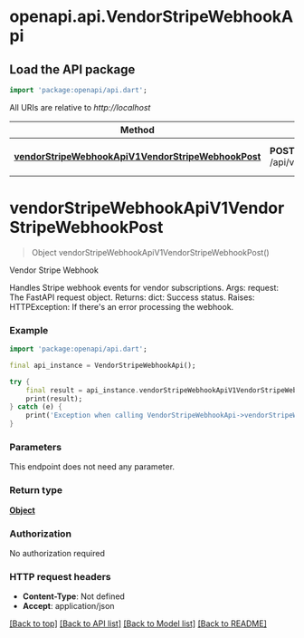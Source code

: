# openapi.api.VendorStripeWebhookApi

## Load the API package
```dart
import 'package:openapi/api.dart';
```

All URIs are relative to *http://localhost*

Method | HTTP request | Description
------------- | ------------- | -------------
[**vendorStripeWebhookApiV1VendorStripeWebhookPost**](VendorStripeWebhookApi.md#vendorstripewebhookapiv1vendorstripewebhookpost) | **POST** /api/v1/vendor/stripe/webhook | Vendor Stripe Webhook


# **vendorStripeWebhookApiV1VendorStripeWebhookPost**
> Object vendorStripeWebhookApiV1VendorStripeWebhookPost()

Vendor Stripe Webhook

Handles Stripe webhook events for vendor subscriptions.  Args:     request: The FastAPI request object.      Returns:     dict: Success status.      Raises:     HTTPException: If there's an error processing the webhook.

### Example
```dart
import 'package:openapi/api.dart';

final api_instance = VendorStripeWebhookApi();

try {
    final result = api_instance.vendorStripeWebhookApiV1VendorStripeWebhookPost();
    print(result);
} catch (e) {
    print('Exception when calling VendorStripeWebhookApi->vendorStripeWebhookApiV1VendorStripeWebhookPost: $e\n');
}
```

### Parameters
This endpoint does not need any parameter.

### Return type

[**Object**](Object.md)

### Authorization

No authorization required

### HTTP request headers

 - **Content-Type**: Not defined
 - **Accept**: application/json

[[Back to top]](#) [[Back to API list]](../README.md#documentation-for-api-endpoints) [[Back to Model list]](../README.md#documentation-for-models) [[Back to README]](../README.md)

